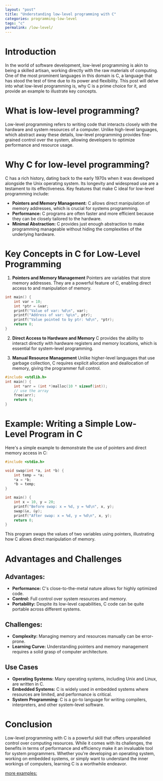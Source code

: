 ```yaml
---
layout: "post"
title: "Understanding low-level programming with C"
categories: programming-low-level
tags: "c"
permalink: /low-level/
---
```


# Introduction

In the world of software development, low-level programming is akin to being a skilled artisan, working directly with the raw materials of computing. One of the most prominent languages in this domain is C, a language that has stood the test of time due to its power and flexibility. This post will delve into what low-level programming is, why C is a prime choice for it, and provide an example to illustrate key concepts.  

# What is low-level programming?  

Low-level programming refers to writing code that interacts closely with the hardware and system resources of a computer. Unlike high-level languages, which abstract away these details, low-level programming provides fine-grained control over the system, allowing developers to optimize performance and resource usage.

# Why C for low-level programming?

C has a rich history, dating back to the early 1970s when it was developed alongside the Unix operating system. Its longevity and widespread use are a testament to its effectiveness. Key features that make C ideal for low-level programming include:

- **Pointers and Memory Management:** C allows direct manipulation of memory addresses, which is crucial for systems programming.
- **Performance:** C programs are often faster and more efficient because they can be closely tailored to the hardware.
- **Minimal Abstraction:** C provides just enough abstraction to make programming manageable without hiding the complexities of the underlying hardware.

# Key Concepts in C for Low-Level Programming

1. **Pointers and Memory Management**
Pointers are variables that store memory addresses. They are a powerful feature of C, enabling direct access to and manipulation of memory.

```C
int main() {
    int var = 10;
    int *ptr = &var;
    printf("Value of var: %d\n", var);
    printf("Address of var: %p\n", ptr);
    printf("Value pointed to by ptr: %d\n", *ptr);
    return 0;
}

```
2. **Direct Access to Hardware and Memory**
C provides the ability to interact directly with hardware registers and memory locations, which is essential for system-level programming.

3. **Manual Resource Management**
Unlike higher-level languages that use garbage collection, C requires explicit allocation and deallocation of memory, giving the programmer full control.

```C
#include <stdlib.h>
int main() {
    int *arr = (int *)malloc(10 * sizeof(int));
    // use the array
    free(arr);
    return 0;
}

```

# Example: Writing a Simple Low-Level Program in C
Here's a simple example to demonstrate the use of pointers and direct memory access in C:

```C
#include <stdio.h>

void swap(int *a, int *b) {
    int temp = *a;
    *a = *b;
    *b = temp;
}

int main() {
    int x = 10, y = 20;
    printf("Before swap: x = %d, y = %d\n", x, y);
    swap(&x, &y);
    printf("After swap: x = %d, y = %d\n", x, y);
    return 0;
}

```
This program swaps the values of two variables using pointers, illustrating how C allows direct manipulation of memory.

# Advantages and Challenges
## Advantages:

- **Performance:** C's close-to-the-metal nature allows for highly optimized code.
- **Control:** Full control over system resources and memory.
- **Portability:** Despite its low-level capabilities, C code can be quite portable across different systems.

## Challenges:

- **Complexity:** Managing memory and resources manually can be error-prone.
- **Learning Curve:** Understanding pointers and memory management requires a solid grasp of computer architecture.
## Use Cases
- **Operating Systems:** Many operating systems, including Unix and Linux, are written in C.
- **Embedded Systems:** C is widely used in embedded systems where resources are limited, and performance is critical.
- **System Programming:** C is a go-to language for writing compilers, interpreters, and other system-level software.

# Conclusion 

Low-level programming with C is a powerful skill that offers unparalleled control over computing resources. While it comes with its challenges, the benefits in terms of performance and efficiency make it an invaluable tool for system programmers. Whether you're developing an operating system, working on embedded systems, or simply want to understand the inner workings of computers, learning C is a worthwhile endeavor.

[more examples:](https://github.com/jeremycardona/holbertonschool-low_level_programming)